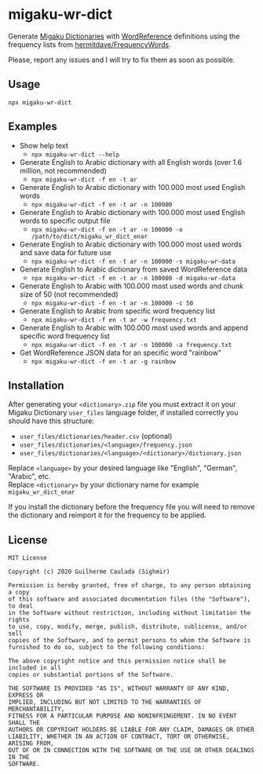 # migaku-wr-dict

Generate [Migaku Dictionaries](https://www.migaku.io/tools-guides/migaku-dictionary/quickstart) with [WordReference](https://www.wordreference.com/) definitions using the frequency lists from [hermitdave/FrequencyWords](https://github.com/hermitdave/FrequencyWords).

Please, report any issues and I will try to fix them as soon as possible.

## Usage

`npx migaku-wr-dict`

## Examples

- Show help text
  - `npx migaku-wr-dict --help`
- Generate English to Arabic dictionary with all English words (over 1.6 million, not recommended)
  - `npx migaku-wr-dict -f en -t ar`
- Generate English to Arabic dictionary with 100.000 most used English words
  - `npx migaku-wr-dict -f en -t ar -n 100000`
- Generate English to Arabic dictionary with 100.000 most used English words to specific output file
  - `npx migaku-wr-dict -f en -t ar -n 100000 -o /path/to/dict/migaku_wr_dict_enar`
- Generate English to Arabic dictionary with 100.000 most used words and save data for future use
  - `npx migaku-wr-dict -f en -t ar -n 100000 -s migaku-wr-data`
- Generate English to Arabic dictionary from saved WordReference data
  - `npx migaku-wr-dict -f en -t ar -n 100000 -d migaku-wr-data`
- Generate English to Arabic with 100.000 most used words and chunk size of 50 (not recommended)
  - `npx migaku-wr-dict -f en -t ar -n 100000 -c 50`
- Generate English to Arabic from specific word frequency list
  - `npx migaku-wr-dict -f en -t ar -w frequency.txt`
- Generate English to Arabic with 100.000 most used words and append specific word frequency list
  - `npx migaku-wr-dict -f en -t ar -n 100000 -a frequency.txt`
- Get WordReference JSON data for an specific word "rainbow"
  - `npx migaku-wr-dict -f en -t ar -g rainbow`

## Installation

After generating your `<dictionary>.zip` file you must extract it on your Migaku Dictionary `user_files` language folder, if installed correctly you should have this structure:

- `user_files/dictionaries/header.csv` (optional)
- `user_files/dictionaries/<language>/frequency.json`
- `user_files/dictionaries/<language>/<dictionary>/dictionary.json`

Replace `<language>` by your desired language like "English", "German", "Arabic", etc.  
Replace `<dictionary>` by your dictionary name for example `migaku_wr_dict_enar`

If you install the dictionary before the frequency file you will need to remove the dictionary and reimport it for the frequency to be applied.

## License

```
MIT License

Copyright (c) 2020 Guilherme Caulada (Sighmir)

Permission is hereby granted, free of charge, to any person obtaining a copy
of this software and associated documentation files (the "Software"), to deal
in the Software without restriction, including without limitation the rights
to use, copy, modify, merge, publish, distribute, sublicense, and/or sell
copies of the Software, and to permit persons to whom the Software is
furnished to do so, subject to the following conditions:

The above copyright notice and this permission notice shall be included in all
copies or substantial portions of the Software.

THE SOFTWARE IS PROVIDED "AS IS", WITHOUT WARRANTY OF ANY KIND, EXPRESS OR
IMPLIED, INCLUDING BUT NOT LIMITED TO THE WARRANTIES OF MERCHANTABILITY,
FITNESS FOR A PARTICULAR PURPOSE AND NONINFRINGEMENT. IN NO EVENT SHALL THE
AUTHORS OR COPYRIGHT HOLDERS BE LIABLE FOR ANY CLAIM, DAMAGES OR OTHER
LIABILITY, WHETHER IN AN ACTION OF CONTRACT, TORT OR OTHERWISE, ARISING FROM,
OUT OF OR IN CONNECTION WITH THE SOFTWARE OR THE USE OR OTHER DEALINGS IN THE
SOFTWARE.
```
